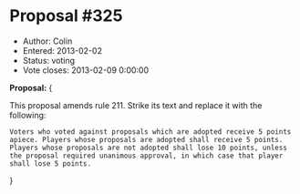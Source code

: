 Proposal #325
============= 
* Author: Colin
* Entered: 2013-02-02 
* Status: voting
* Vote closes: 2013-02-09 0:00:00

__Proposal:__
{

This proposal amends rule 211. Strike its text and replace it with the following:

    Voters who voted against proposals which are adopted receive 5 points
    apiece. Players whose proposals are adopted shall receive 5 points.
    Players whose proposals are not adopted shall lose 10 points, unless
    the proposal required unanimous approval, in which case that player
    shall lose 5 points.

}